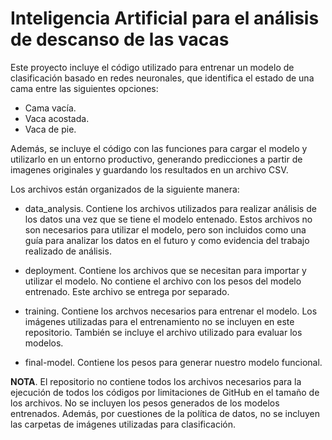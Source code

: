 ﻿# Inteligencia Artificial para el análisis de descanso de las vacas

Este proyecto incluye el código utilizado para entrenar un modelo de clasificación basado en redes neuronales, que identifica el estado de una cama entre las siguientes opciones:

- Cama vacía.
- Vaca acostada.
- Vaca de pie.

Además, se incluye el código con las funciones para cargar el modelo y utilizarlo en un entorno productivo, generando predicciones a partir de imagenes originales y guardando los resultados en un archivo CSV.

Los archivos están organizados de la siguiente manera:

- data_analysis. Contiene los archivos utilizados para realizar análisis de los datos una vez que se tiene el modelo entenado. Estos archivos no son necesarios para utilizar el modelo, pero son incluidos como una guía para analizar los datos en el futuro y como evidencia del trabajo realizado de análisis.

- deployment. Contiene los archivos que se necesitan para importar y utilizar el modelo. No contiene el archivo con los pesos del modelo entrenado. Este archivo se entrega por separado.

- training. Contiene los archvos necesarios para entrenar el modelo. Los imágenes utilizadas para el entrenamiento no se incluyen en este repositorio. También se incluye el archivo utilizado para evaluar los modelos.

- final-model. Contiene los pesos para generar nuestro modelo funcional.

**NOTA**. El repositorio no contiene todos los archivos necesarios para la ejecución de todos los códigos por limitaciones de GitHub en el tamaño de los archivos. No se incluyen los pesos generados de los modelos entrenados. Además, por cuestiones de la política de datos, no se incluyen las carpetas de imágenes utilizadas para clasificación.
